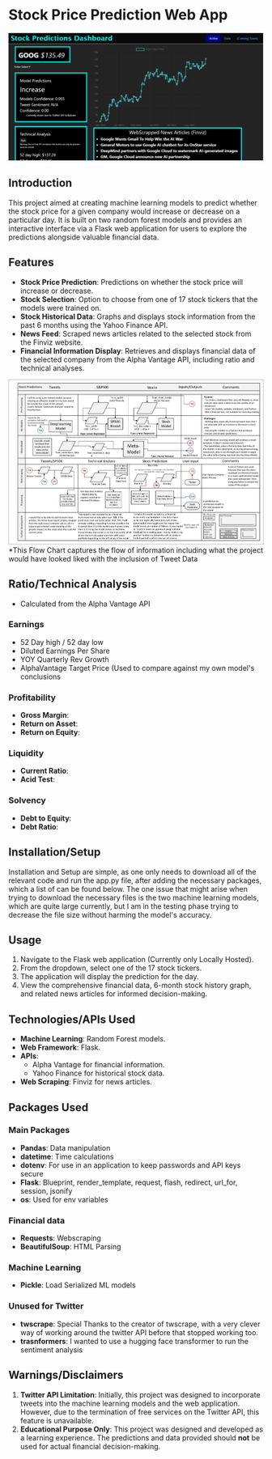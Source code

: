 # Stock Price Prediction Web App
![View of the Webapp Design](Preview_webapp.png)
## Introduction

This project aimed at creating machine learning models to predict whether the stock price for a given company would increase or decrease on a particular day. It is built on two random forest models and provides an interactive interface via a Flask web application for users to explore the predictions alongside valuable financial data.

## Features

- **Stock Price Prediction**: Predictions on whether the stock price will increase or decrease.
- **Stock Selection**: Option to choose from one of 17 stock tickers that the models were trained on.
- **Stock Historical Data**: Graphs and displays stock information from the past 6 months using the Yahoo Finance API.
- **News Feed**: Scraped news articles related to the selected stock from the Finviz website.
- **Financial Information Display**: Retrieves and displays financial data of the selected company from the Alpha Vantage API, including ratio and technical analyses.

![Flow Chart](Original_FlowChart.png)
*This Flow Chart captures the flow of information including what the project would have looked liked with the inclusion of Tweet Data

## Ratio/Technical Analysis
- Calculated from the Alpha Vantage API
### Earnings
- 52 Day high / 52 day low
- Diluted Earnings Per Share
- YOY Quarterly Rev Growth
- AlphaVantage Target Price (Used to compare against my own model's conclusions
### Profitability
- **Gross Margin**:
- **Return on Asset**:
- **Return on Equity**:
### Liquidity
- **Current Ratio**:
- **Acid Test**:
### Solvency
- **Debt to Equity**:
- **Debt Ratio**:

## Installation/Setup

Installation and Setup are simple, as one only needs to download all of the relevant code and run the app.py file, after adding the necessary packages, which a list of can be found below. The one issue that might arise when trying to download the necessary files is the two machine learning models, which are quite large currently, but I am in the testing phase trying to decrease the file size without harming the model's accuracy. 

## Usage

1. Navigate to the Flask web application (Currently only Locally Hosted).
2. From the dropdown, select one of the 17 stock tickers.
3. The application will display the prediction for the day.
4. View the comprehensive financial data, 6-month stock history graph, and related news articles for informed decision-making.

## Technologies/APIs Used

- **Machine Learning**: Random Forest models.
- **Web Framework**: Flask.
- **APIs**: 
  - Alpha Vantage for financial information.
  - Yahoo Finance for historical stock data.
- **Web Scraping**: Finviz for news articles.

## Packages Used
### Main Packages
- **Pandas**: Data manipulation
- **datetime**: Time calculations
- **dotenv**: For use in an application to keep passwords and API keys secure
- **Flask**: Blueprint, render_template, request, flash, redirect, url_for, session, jsonify
- **os**: Used for env variables
### Financial data
- **Requests**: Webscraping
- **BeautifulSoup**: HTML Parsing
### Machine Learning
- **Pickle**: Load Serialized ML models
### Unused for Twitter
- **twscrape**: Special Thanks to the creator of twscrape, with a very clever way of working around the twitter API before that stopped working too.
- **trasnformers**: I wanted to use a hugging face transformer to run the sentiment analysis


## Warnings/Disclaimers

1. **Twitter API Limitation**: Initially, this project was designed to incorporate tweets into the machine learning models and the web application. However, due to the termination of free services on the Twitter API, this feature is unavailable.
2. **Educational Purpose Only**: This project was designed and developed as a learning experience. The predictions and data provided should **not** be used for actual financial decision-making.
